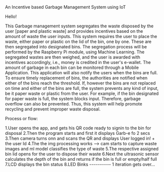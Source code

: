 An Incentive based Garbage Management System using IoT

Hello!

This Garbage management system segregates the waste disposed by the user [paper and plastic waste] and provides incentives based on the amount of waste the user inputs. This system requires the user to place the waste, either paper or plastic on the lid of the bin, one by one. These are then segregated into designated bins. The segregation process will be performed by the Raspberry Pi module, using Machine Learning. The segregated wastes are then weighed, and the user is awarded with incentives accordingly, i.e., money is credited in the user's e-wallet. 
The amount of garbage in each bin can be monitored through a Mobile Application. This application will also notify the users when the bins are full. To ensure timely replacement of bins, the authorities are notified when either of the bins reach the threshold. 
If, however the bins are not replaced on time and either of the bins are full, the system prevents any kind of input, be it paper waste or plastic from the user. For example, if the bin designated for paper waste is full, the system blocks input. Therefore, garbage overflow can also be prevented. 
Thus, this system will help promote recycling and prevent improper waste disposal. 

Process or flow:

1.User opens the app, and gets his QR code ready to signin to the bin for disposal
2.Then the program starts and first it displays Garb-e fo 2 secs
3.Then camera turns onn and scans the QR and displays User logged in! + the user Id 
4.The the img processing works --> cam starts to capture waste images and ml model classifies the type of waste
5.The respective assigned bin lid opens for the user to dispose their waste
6.Next the ultrasonic sensor calculates the depth of the bin and returns if the bin is full or empty/half full
7.LCD displays the bin status
8.LED Binks 
----------- 1 iteration gets over...
